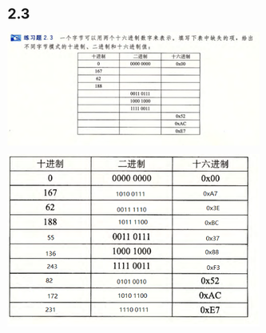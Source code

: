 # 2.3

![image-20250315205043193](image-20250315205043193.png)

![image-20250315213553013](image-20250315213553013.png)